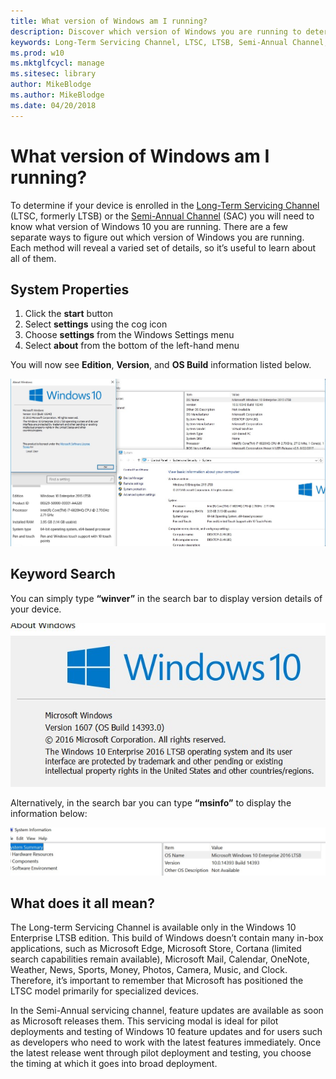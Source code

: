 ```yaml
---
title: What version of Windows am I running?
description: Discover which version of Windows you are running to determine whether or not your device is enrolled in the Long-Term Servicing Channel or Semi-Annual Channel.
keywords: Long-Term Servicing Channel, LTSC, LTSB, Semi-Annual Channel, SAC, Windows, version, OS Build
ms.prod: w10
ms.mktglfcycl: manage
ms.sitesec: library
author: MikeBlodge
ms.author: MikeBlodge
ms.date: 04/20/2018
---
```


# What version of Windows am I running?

To determine if your device is enrolled in the [Long-Term Servicing Channel](https://docs.microsoft.com/en-us/windows/deployment/update/waas-overview#servicing-channels) (LTSC, formerly LTSB) or the [Semi-Annual Channel](https://docs.microsoft.com/en-us/windows/deployment/update/waas-overview#servicing-channels) (SAC) you will need to know what version of Windows 10 you are running. There are a few separate ways to figure out which version of Windows you are running. Each method will reveal a varied set of details, so it’s useful to learn about all of them. 

## System Properties
1.	Click the **start** button
2.	Select **settings** using the cog icon
3.	Choose **settings** from the Windows Settings menu
4.	Select **about** from the bottom of the left-hand menu 

You will now see **Edition**, **Version**, and **OS Build** information listed below. 

![screenshot of the system properties window for a device running Windows 10](images/systemprops.jpg)

## Keyword Search
You can simply type **“winver”** in the search bar to display version details of your device. 

![screenshot of the About Windows display text](images/winversnip.jpg)

Alternatively, in the search bar you can type **“msinfo”** to display the information below:

![screenshot of the System Information display text](images/msinfosnip.jpg)

## What does it all mean?

The Long-term Servicing Channel is available only in the Windows 10 Enterprise LTSB edition. This build of Windows doesn’t contain many in-box applications, such as Microsoft Edge, Microsoft Store, Cortana (limited search capabilities remain available), Microsoft Mail, Calendar, OneNote, Weather, News, Sports, Money, Photos, Camera, Music, and Clock. Therefore, it’s important to remember that Microsoft has positioned the LTSC model primarily for specialized devices.

In the Semi-Annual servicing channel, feature updates are available as soon as Microsoft releases them. This servicing modal is ideal for pilot deployments and testing of Windows 10 feature updates and for users such as developers who need to work with the latest features immediately. Once the latest release went through pilot deployment and testing, you choose the timing at which it goes into broad deployment.